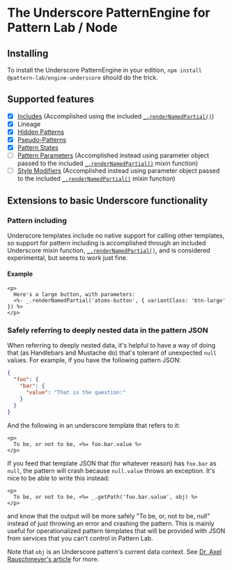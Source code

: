 # The Underscore PatternEngine for Pattern Lab / Node

## Installing

To install the Underscore PatternEngine in your edition, `npm install @pattern-lab/engine-underscore` should do the trick.

## Supported features

* [x] [Includes](http://patternlab.io/docs/pattern-including.html) (Accomplished using the included [`_.renderNamedPartial()`](https://github.com/pattern-lab/patternlab-node/blob/master/packages/engine-underscore/lib/engine_underscore.js#L54-L60))
* [x] Lineage
* [x] [Hidden Patterns](http://patternlab.io/docs/pattern-hiding.html)
* [x] [Pseudo-Patterns](http://patternlab.io/docs/pattern-pseudo-patterns.html)
* [x] [Pattern States](http://patternlab.io/docs/pattern-states.html)
* [ ] [Pattern Parameters](http://patternlab.io/docs/pattern-parameters.html) (Accomplished instead using parameter object passed to the included [`_.renderNamedPartial()`](https://github.com/pattern-lab/patternlab-node/blob/master/packages/engine-underscore/lib/engine_underscore.js#L54-L60) mixin function)
* [ ] [Style Modifiers](http://patternlab.io/docs/pattern-stylemodifier.html) (Accomplished instead using parameter object passed to the included [`_.renderNamedPartial()`](https://github.com/pattern-lab/patternlab-node/blob/master/packages/engine-underscore/lib/engine_underscore.js#L54-L60) mixin function)

## Extensions to basic Underscore functionality

### Pattern including

Underscore templates include no native support for calling other templates, so support for pattern including is accomplished through an included Underscore mixin function, [`_.renderNamedPartial()`](https://github.com/pattern-lab/patternlab-node/blob/master/packages/engine-underscore/lib/engine_underscore.js#L54-L60), and is considered experimental, but seems to work just fine.

#### Example

```
<p>
  Here's a large button, with parameters:
  <%- _.renderNamedPartial('atoms-button', { variantClass: 'btn-large' }) %>
</p>
```

### Safely referring to deeply nested data in the pattern JSON

When referring to deeply nested data, it's helpful to have a way of doing that (as Handlebars and Mustache do) that's tolerant of unexpected `null` values. For example, if you have the following pattern JSON:

```json
{
  "foo": {
    "bar": {
      "value": "That is the question:"
    }
  }
}
```

And the following in an underscore template that refers to it:

```
<p>
  To be, or not to be, <%= foo.bar.value %>
</p>
```

If you feed that template JSON that (for whatever reason) has `foo.bar` as `null`, the pattern will crash because `null.value` throws an exception. It's nice to be able to write this instead:

```
<p>
  To be, or not to be, <%= _.getPath('foo.bar.value', obj) %>
</p>
```

and know that the output will be more safely "To be, or, not to be, null" instead of just throwing an error and crashing the pattern. This is mainly useful for operationalized pattern templates that will be provided with JSON from services that you can't control in Pattern Lab.

Note that `obj` is an Underscore pattern's current data context. See [Dr. Axel Rauschmeyer's article](http://www.2ality.com/2012/06/underscore-templates.html) for more.
